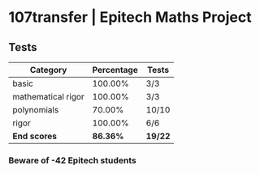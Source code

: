# 107transfer | Epitech Maths Project

## Tests

| Category | Percentage | Tests |
|----------|------------|-------|
| basic | 100.00% | 3/3 |
| mathematical rigor | 100.00% | 3/3 |
| polynomials | 70.00% | 10/10 |
| rigor | 100.00% | 6/6 |
| **End scores** | **86.36%** | **19/22** |

### Beware of -42 Epitech students
